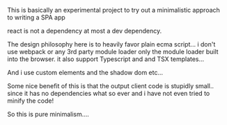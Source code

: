 This is basically an experimental project to try out a minimalistic approach to writing a SPA app

react is not a dependency at most a dev dependency.

The design philosophy here is to heavily favor plain ecma script... i don't use webpack or any 3rd party module loader only the module loader built into the browser.
it also support Typescript and  and TSX templates... 

And i use custom elements and the shadow dom etc...

Some nice benefit of this is that the output client code is stupidly small.. since it has no dependencies what so ever and i have not even tried to minify the code!

So this is pure minimalism.... 

